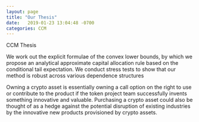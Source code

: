 ```yaml
---
layout: page
title: "Our Thesis"
date:   2019-01-23 13:04:48 -0700
categories: CCM
---
```

CCM Thesis

We work out the explicit formulae of the convex lower bounds, by which we propose an analytical approximate 
capital allocation rule based on the conditional tail expectation. We conduct stress tests to show that our method is 
robust across various dependence structures


Owning a crypto asset is essentially owning a call option on the right to use or contribute to the product if the token 
project team successfully invents something innovative and valuable. Purchasing a crypto asset could also be thought of 
as a hedge against the potential disruption of existing industries by the innovative new products provisioned by crypto assets.
